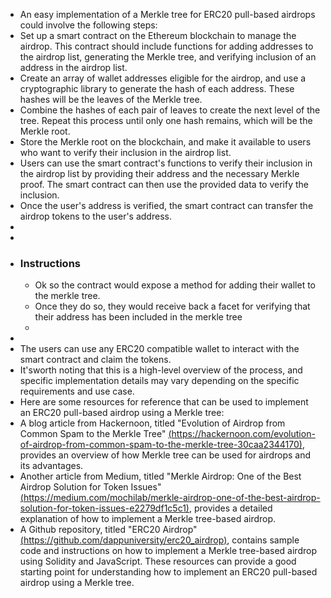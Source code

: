 - An easy implementation of a Merkle tree for ERC20 pull-based airdrops could involve the following steps:
- Set up a smart contract on the Ethereum blockchain to manage the airdrop.  This contract should include functions for adding addresses to the airdrop list, generating the Merkle tree, and verifying inclusion of an 
  address in the airdrop list.
- Create an array of wallet addresses  eligible for the airdrop, and use a cryptographic library to generate  the hash of each address. These hashes will be the leaves of the Merkle  tree.
- Combine the hashes of each pair of leaves to create the next level of the tree. Repeat this process until only one hash remains, 
  which will be the Merkle root.
- Store the Merkle root on the blockchain, and make it available to users who want to verify their inclusion in the airdrop list.
- Users can use the smart contract's functions to verify their inclusion in the airdrop list by providing their address and the necessary Merkle proof. The smart contract can then use the provided data to verify the inclusion.
- Once the user's address is verified, the smart contract can transfer the airdrop tokens to the user's address.
-
-
- ### Instructions
	- Ok so the contract would expose a method for adding their wallet to the merkle tree.
	- Once they do so, they would receive back a facet for verifying that their address has been included in the merkle tree
	-
-
- The users can use any ERC20 compatible wallet to interact with the smart contract and claim the tokens.
- It'sworth noting that this is a high-level overview of the process, and  specific implementation details may vary depending on the specific 
  requirements and use case.
- Here are some resources for reference that can be used to implement an ERC20 pull-based airdrop using a Merkle tree:
- A blog article from Hackernoon, titled "Evolution of Airdrop from Common Spam to the Merkle Tree" [(https://hackernoon.com/evolution-of-airdrop-from-common-spam-to-the-merkle-tree-30caa2344170)](https://hackernoon.com/evolution-of-airdrop-from-common-spam-to-the-merkle-tree-30caa2344170), provides an overview of how Merkle tree can be used for airdrops and its advantages.
- Another article from Medium, titled "Merkle Airdrop: One of the Best Airdrop Solution for Token Issues" [(https://medium.com/mochilab/merkle-airdrop-one-of-the-best-airdrop-solution-for-token-issues-e2279df1c5c1)](https://medium.com/mochilab/merkle-airdrop-one-of-the-best-airdrop-solution-for-token-issues-e2279df1c5c1), provides a detailed explanation of how to implement a Merkle tree-based airdrop.
- A Github repository, titled "ERC20 Airdrop" [(https://github.com/dappuniversity/erc20_airdrop)](https://github.com/dappuniversity/erc20_airdrop),
  contains sample code and instructions on how to implement a Merkle 
  tree-based airdrop using Solidity and JavaScript. These resources can 
  provide a good starting point for understanding how to implement an 
  ERC20 pull-based airdrop using a Merkle tree.